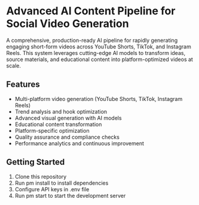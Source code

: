 ﻿# Advanced AI Content Pipeline for Social Video Generation

A comprehensive, production-ready AI pipeline for rapidly generating engaging short-form videos across YouTube Shorts, TikTok, and Instagram Reels. This system leverages cutting-edge AI models to transform ideas, source materials, and educational content into platform-optimized videos at scale.

## Features

- Multi-platform video generation (YouTube Shorts, TikTok, Instagram Reels)
- Trend analysis and hook optimization
- Advanced visual generation with AI models
- Educational content transformation
- Platform-specific optimization
- Quality assurance and compliance checks
- Performance analytics and continuous improvement

## Getting Started

1. Clone this repository
2. Run 
pm install to install dependencies
3. Configure API keys in .env file
4. Run 
pm start to start the development server

